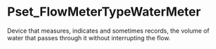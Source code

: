 # Pset_FlowMeterTypeWaterMeter

Device that measures, indicates and sometimes records, the volume of water that passes through it without interrupting the flow.
